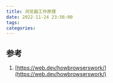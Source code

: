 ```yaml
---
title: 浏览器工作原理
date: 2022-11-24 23:56:00
tags:
categories:
---
```

## 参考
1. [https://web.dev/howbrowserswork/](https://web.dev/howbrowserswork/)
